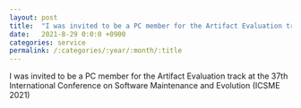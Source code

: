 ```yaml
---
layout: post
title:  "I was invited to be a PC member for the Artifact Evaluation track at ICSME 2021"
date:   2021-8-29 0:0:0 +0900
categories: service
permalink: /:categories/:year/:month/:title
---
```


I was invited to be a PC member for the Artifact Evaluation track at the 37th International Conference on Software Maintenance and Evolution (ICSME 2021)